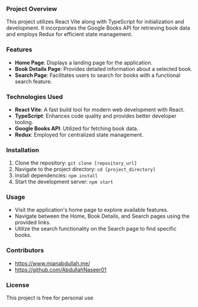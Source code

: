### Project Overview

This project utilizes React Vite along with TypeScript for initialization and development. It incorporates the Google Books API for retrieving book data and employs Redux for efficient state management.

### Features

- **Home Page**: Displays a landing page for the application.
- **Book Details Page**: Provides detailed information about a selected book.
- **Search Page**: Facilitates users to search for books with a functional search feature.

### Technologies Used

- **React Vite**: A fast build tool for modern web development with React.
- **TypeScript**: Enhances code quality and provides better developer tooling.
- **Google Books API**: Utilized for fetching book data.
- **Redux**: Employed for centralized state management.

### Installation

1. Clone the repository: `git clone [repository_url]`
2. Navigate to the project directory: `cd [project_directory]`
3. Install dependencies: `npm install`
4. Start the development server: `npm start`

### Usage

- Visit the application's home page to explore available features.
- Navigate between the Home, Book Details, and Search pages using the provided links.
- Utilize the search functionality on the Search page to find specific books.

### Contributors

- https://www.mianabdullah.me/
- https://github.com/AbdullahNaseer01

### License

This project is free for personal use